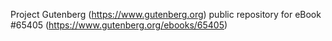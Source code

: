 Project Gutenberg (https://www.gutenberg.org) public repository for
eBook #65405 (https://www.gutenberg.org/ebooks/65405)
